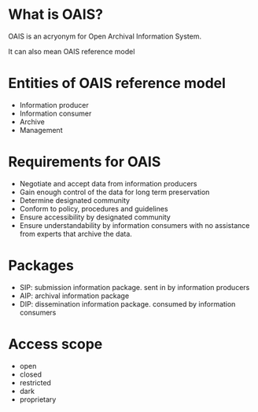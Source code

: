 # What is OAIS?

OAIS is an acryonym for Open Archival Information System. 

It can also mean OAIS reference model

# Entities of OAIS reference model

  - Information producer
  - Information consumer
  - Archive
  - Management

# Requirements for OAIS

  - Negotiate and accept data from information producers
  - Gain enough control of the data for long term preservation
  - Determine designated community
  - Conform to policy, procedures and guidelines
  - Ensure accessibility by designated community
  - Ensure understandability by information consumers with no assistance from experts that archive the data. 

# Packages

  - SIP: submission information package. sent in by information producers
  - AIP: archival information package
  - DIP: dissemination information package. consumed by information consumers
 
# Access scope

  - open
  - closed
  - restricted
  - dark
  - proprietary
